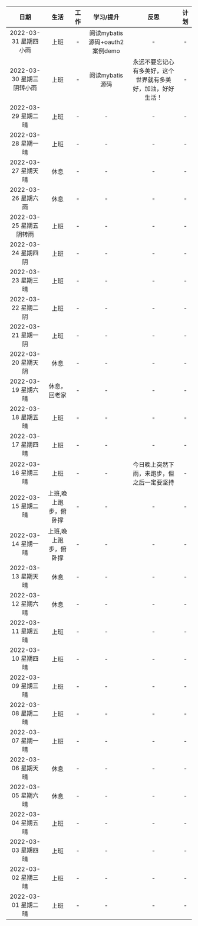 |         日期          |       生活       | 工作  | 学习/提升 |                       反思                        |                     计划                      |
| :-------------------: | :--------------: | :---: | :-------: | :-----------------------------------------------: | :-------------------------------------------: |
| 2022-03-31 星期四 小雨  |       上班       |   -   |     阅读mybatis源码+oauth2案例demo     |                     -                              |   -    |
| 2022-03-30 星期三 阴转小雨  |       上班       |   -   |     阅读mybatis源码     |                     永远不要忘记心有多美好，这个世界就有多美好，加油，好好生活！                              |   -    |
| 2022-03-29 星期二 晴  |       上班       |   -   |     -     |                     -                              |   -    |
| 2022-03-28 星期一 晴  |       上班       |   -   |     -     |                     -                              |   -    |
| 2022-03-27 星期天 晴  |       休息       |   -   |     -     |                     -                              |   -    |
| 2022-03-26 星期六 雨  |       休息       |   -   |     -     |                     -                              |   -    |
| 2022-03-25 星期五 阴转雨  |       上班       |   -   |     -     |                     -                              |   -    |
| 2022-03-24 星期四 阴  |       上班       |   -   |     -     |                     -                              |   -    |
| 2022-03-23 星期三 晴  |       上班       |   -   |     -     |                     -                              |   -    |
| 2022-03-22 星期二 阴  |       上班       |   -   |     -     |                     -                              |   -    |
| 2022-03-21 星期一 阴  |       上班       |   -   |     -     |                     -                              |   -    |
| 2022-03-20 星期天 阴  |       休息       |   -   |     -     |                     -                              |   -    |
| 2022-03-19 星期六 晴  |       休息，回老家       |   -   |     -     |                     -                              |   -    |
| 2022-03-18 星期五 晴  |       上班       |   -   |     -     |                     -                              |   -    |
| 2022-03-17 星期四 晴  |       上班       |   -   |     -     |                     -                              |   -    |
| 2022-03-16 星期三 晴  |       上班       |   -   |     -     |                     今日晚上突然下雨，未跑步，但之后一定要坚持                              |   -    |
| 2022-03-15 星期二 晴  |       上班,晚上跑步，俯卧撑       |   -   |     -     |                     -                             |   -    |
| 2022-03-14 星期一 晴  |       上班,晚上跑步，俯卧撑       |   -   |     -     |                     -                              |   -    |
| 2022-03-13 星期天 晴  |       休息       |   -   |     -     |                     -                              |   -    |
| 2022-03-12 星期六 晴  |       休息       |   -   |     -     |                     -                              |   -    |
| 2022-03-11 星期五 晴  |       上班       |   -   |     -     |                     -                              |   -    |
| 2022-03-10 星期四 晴  |       上班       |   -   |     -     |                     -                              |   -    |
| 2022-03-09 星期三 晴  |       上班       |   -   |     -     |                     -                              |   -    |
| 2022-03-08 星期二 晴  |       上班       |   -   |     -     |                     -                              |   -    |
| 2022-03-07 星期一 晴  |       上班       |   -   |     -     |                     -                              |   -    |
| 2022-03-06 星期天 晴  |       休息       |   -   |     -     |                     -                              |   -    |
| 2022-03-05 星期六 晴  |       休息       |   -   |     -     |                     -                              |   -    |
| 2022-03-04 星期五 晴  |       上班       |   -   |     -     |                     -                              |   -    |
| 2022-03-03 星期四 晴  |       上班       |   -   |     -     |                     -                              |   -    |
| 2022-03-02 星期三 晴  |       上班       |   -   |     -     |                     -                              |   -    |
| 2022-03-01 星期二 晴  |       上班       |   -   |     -     |                     -                              |   -    |
